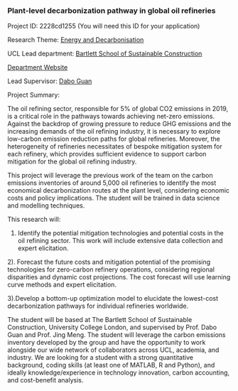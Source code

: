 ### Plant-level decarbonization pathway in global oil refineries

Project ID: 2228cd1255
(You will need this ID for your application)

Research Theme: [Energy and Decarbonisation](../themes/energy and-decarbonisation.md)

UCL Lead department: [Bartlett School of Sustainable Construction](../departments/bartlett-school-of-sustainable-construction.md)

[Department Website](https://www.ucl.ac.uk/bartlett/construction)

Lead Supervisor: [Dabo Guan](https://profiles.ucl.ac.uk/74916)

Project Summary:

The oil refining sector, responsible for 5% of global CO2 emissions in 2019, is a critical role in the pathways towards achieving net-zero emissions. Against the backdrop of growing pressure to reduce GHG emissions and the increasing demands of the oil refining industry, it is necessary to explore low-carbon emission reduction paths for global refineries. Moreover, the heterogeneity of refineries necessitates of bespoke mitigation system for each refinery, which provides sufficient evidence to support carbon mitigation for the global oil refining industry.

This project will leverage the previous work of the team on the carbon emissions inventories of around 5,000 oil refineries to identify the most economical decarbonization routes at the plant level, considering economic costs and policy implications. The student will be trained in data science and modelling techniques.

This research will:

1) Identify the potential mitigation technologies and potential costs in the oil refining sector. This work will include extensive data collection and expert elicitation.

2). Forecast the future costs and mitigation potential of the promising technologies for zero-carbon refinery operations, considering regional disparities and dynamic cost projections. The cost forecast will use learning curve methods and expert elicitation.

3).Develop a bottom-up optimization model to elucidate the lowest-cost decarbonization pathways for individual refineries worldwide.


The student will be based at The Bartlett School of Sustainable Construction, University College London, and supervised by Prof. Dabo Guan and Prof. Jing Meng. The student will leverage the carbon emissions inventory developed by the group and have the opportunity to work alongside our wide network of collaborators across UCL, academia, and industry. We are looking for a student with a strong quantitative background, coding skills (at least one of MATLAB, R and Python), and ideally knowledge/experience in technology innovation, carbon accounting, and cost-benefit analysis.
